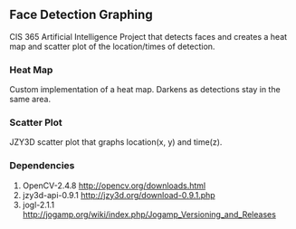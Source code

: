## Face Detection Graphing

CIS 365 Artificial Intelligence Project that detects faces and creates
a heat map and scatter plot of the location/times of detection.

### Heat Map

Custom implementation of a heat map.  Darkens as detections stay in the
same area.

### Scatter Plot

JZY3D scatter plot that graphs location(x, y) and time(z).

### Dependencies

1) OpenCV-2.4.8 http://opencv.org/downloads.html
2) jzy3d-api-0.9.1 http://jzy3d.org/download-0.9.1.php
3) jogl-2.1.1 http://jogamp.org/wiki/index.php/Jogamp_Versioning_and_Releases
